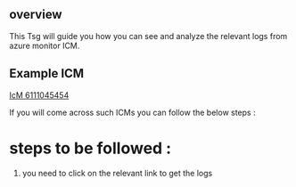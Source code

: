 ## overview 

This Tsg will guide you how you can see and analyze the relevant logs from azure monitor ICM.

## Example ICM
[IcM 6111045454 ](https://docs.docker.com/desktop/troubleshoot-and-support/support/#how-is-personal-diagnostic-data-handled-in-docker-desktop)

If you will come across such ICMs you can follow the below steps : 

# steps to be followed : 
1. you need to click on the relevant link to get the logs